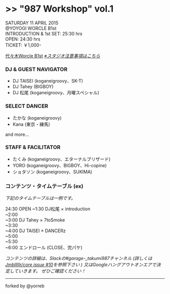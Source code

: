 # >> "987 Workshop" vol.1

SATURDAY 11 APRIL 2015  
@YOYOGI WORCLE B1st  
INTRODUCTION & 1st SET: 25:30 hrs  
OPEN: 24:30 hrs  
TICKET: ￥1,000-

[代々木Worcle B1st](http://www.studioworcle.com/yoyogi/spec/) [*※スタジオ注意事項はこちら*](http://www.studioworcle.com/yoyogi/info/352/)

### DJ & GUEST NAVIGATOR
- DJ TAISEI (koganeigroovy、SK-T)
- DJ Tahey (BIGBOY)
- DJ 松尾 (koganeigroovy、月曜スペシャル)

### SELECT DANCER
- たかな (koganeigroovy)
- Kana (東京・練馬)

and more...

### STAFF & FACILITATOR
- たくみ (koganeigroovy、エターナルブリザード)
- YORO (koganeigroovy、BIGBOY、Hi-copine)
- ショタソン (koganeigroovy、SUKIMA)

### コンテンツ・タイムテーブル (ex)

*下記のタイムテーブルは一例です。*

24:30 OPEN
~1:30 DJ松尾 × introduction  
~2:00  
~3:00 DJ Tahey × 7toSmoke  
~3:30  
~4:00 DJ TAISEI × DANCERz  
~5:00  
~5:30  
~6:00 エンドロール (CLOSE、完パケ)

*コンテンツの詳細は、Slackの#garage-_takumi987チャンネル
(詳しくは [Jmblllllr/core issue #10](https://github.com/Jmblllllr/core/issues/10)を参照下さい )
又はGoogleハングアウトオンエアで決定していきます。
ぜひご確認ください！*

---

forked by @yorreb
